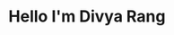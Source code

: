<h1 align="center"  background= "linear-gradient(135deg,#FF39A7 0,#E265AF 16%,#9F5DE6 33%,#655BE2 50%,#9F5DE6 67%,#E265AF 84%,#FF39A7 100%" >Hello
  I'm Divya Rang</h1>

